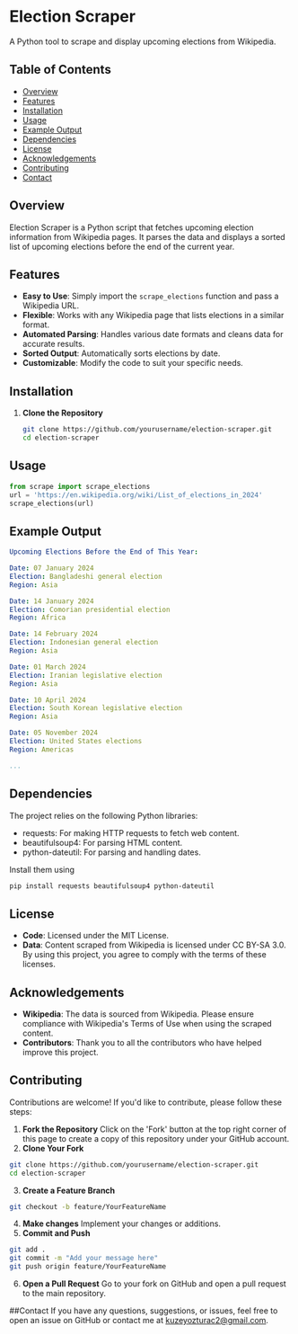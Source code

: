 # Election Scraper

A Python tool to scrape and display upcoming elections from Wikipedia.

## Table of Contents

- [Overview](#overview)
- [Features](#features)
- [Installation](#installation)
- [Usage](#usage)
- [Example Output](#example-output)
- [Dependencies](#dependencies)
- [License](#license)
- [Acknowledgements](#acknowledgements)
- [Contributing](#contributing)
- [Contact](#contact)

## Overview

Election Scraper is a Python script that fetches upcoming election information from Wikipedia pages. It parses the data and displays a sorted list of upcoming elections before the end of the current year.

## Features

- **Easy to Use**: Simply import the `scrape_elections` function and pass a Wikipedia URL.
- **Flexible**: Works with any Wikipedia page that lists elections in a similar format.
- **Automated Parsing**: Handles various date formats and cleans data for accurate results.
- **Sorted Output**: Automatically sorts elections by date.
- **Customizable**: Modify the code to suit your specific needs.

## Installation

1. **Clone the Repository**

   ```bash
   git clone https://github.com/yourusername/election-scraper.git
   cd election-scraper

## Usage
   ```python
   from scrape import scrape_elections
   url = 'https://en.wikipedia.org/wiki/List_of_elections_in_2024'
   scrape_elections(url)
```

## Example Output
```yaml
Upcoming Elections Before the End of This Year:

Date: 07 January 2024
Election: Bangladeshi general election
Region: Asia

Date: 14 January 2024
Election: Comorian presidential election
Region: Africa

Date: 14 February 2024
Election: Indonesian general election
Region: Asia

Date: 01 March 2024
Election: Iranian legislative election
Region: Asia

Date: 10 April 2024
Election: South Korean legislative election
Region: Asia

Date: 05 November 2024
Election: United States elections
Region: Americas

...
```
## Dependencies
The project relies on the following Python libraries:

- requests: For making HTTP requests to fetch web content.
- beautifulsoup4: For parsing HTML content.
- python-dateutil: For parsing and handling dates.

Install them using
```bash
pip install requests beautifulsoup4 python-dateutil
```
## License
- **Code**: Licensed under the MIT License.
- **Data**: Content scraped from Wikipedia is licensed under CC BY-SA 3.0.
By using this project, you agree to comply with the terms of these licenses.
## Acknowledgements
- **Wikipedia**: The data is sourced from Wikipedia. Please ensure compliance with Wikipedia's Terms of Use when using the scraped content.
- **Contributors**: Thank you to all the contributors who have helped improve this project.
## Contributing
Contributions are welcome! If you'd like to contribute, please follow these steps:
1. **Fork the Repository**
Click on the 'Fork' button at the top right corner of this page to create a copy of this repository under your GitHub account.
2. **Clone Your Fork**
```bash
git clone https://github.com/yourusername/election-scraper.git
cd election-scraper
```
3. **Create a Feature Branch**
```bash
git checkout -b feature/YourFeatureName
```
4. **Make changes**
Implement your changes or additions.
5. **Commit and Push**
```bash
git add .
git commit -m "Add your message here"
git push origin feature/YourFeatureName
```
6. **Open a Pull Request**
Go to your fork on GitHub and open a pull request to the main repository.

##Contact
If you have any questions, suggestions, or issues, feel free to open an issue on GitHub or contact me at kuzeyozturac2@gmail.com.







